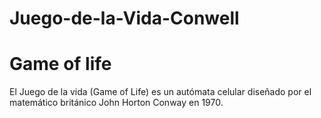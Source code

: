 # Juego-de-la-Vida-Conwell
# Game of life
El Juego de la vida (Game of Life) es un autómata celular diseñado por el matemático británico John Horton Conway en 1970.

